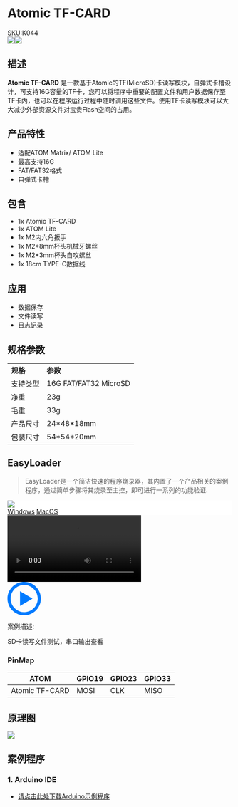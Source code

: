 # Atomic TF-CARD

<div class="badge badge-pill badge-primary product_sku_tag">SKU:K044</div>

<div class="product_pic"><img src="assets/img/product_pics/atom_base/atomicTF/atomictf_01.webp" ><img src="assets/img/product_pics/atom_base/atomicTF/atomictf_02.webp"></div>

## 描述

**Atomic TF-CARD** 是一款基于Atomic的TF(MicroSD)卡读写模块，自弹式卡槽设计，可支持16G容量的TF卡，您可以将程序中重要的配置文件和用户数据保存至TF卡内，也可以在程序运行过程中随时调用这些文件。使用TF卡读写模块可以大大减少外部资源文件对宝贵Flash空间的占用。

## 产品特性

- 适配ATOM Matrix/ ATOM Lite
- 最高支持16G
- FAT/FAT32格式
- 自弹式卡槽

## 包含

- 1x Atomic TF-CARD
- 1x ATOM Lite
- 1x M2内六角扳手
- 1x M2*8mm杯头机械牙螺丝
- 1x M2*3mm杯头自攻螺丝
- 1x 18cm TYPE-C数据线

## 应用

- 数据保存
- 文件读写
- 日志记录

## 规格参数

<table>
   <tr style="font-weight:bold">
      <td>规格</td>
      <td>参数</td>
   </tr>
   <tr>
      <td>支持类型</td>
      <td>16G FAT/FAT32 MicroSD</td>
   </tr>
   <tr>
      <td>净重</td>
      <td>23g</td>
   </tr>
   <tr>
      <td>毛重</td>
      <td>33g</td>
   </tr>
   <tr>
      <td>产品尺寸</td>
      <td>24*48*18mm</td>
   </tr>
   <tr>
      <td>包装尺寸</td>
      <td>54*54*20mm</td>
   </tr>
</table>


## EasyLoader

>EasyLoader是一个简洁快速的程序烧录器，其内置了一个产品相关的案例程序，通过简单步骤将其烧录至主控，即可进行一系列的功能验证.

<div class="easyloader-box">
    <div style="background-color:white;">
        <div><img src="https://m5stack.oss-cn-shenzhen.aliyuncs.com/image/easyloader_intro.webp"></div>
        <div class="easyloader-btn">
            <a href="https://m5stack.oss-cn-shenzhen.aliyuncs.com/EasyLoader/Windows/ATOM_BASE/EasyLoader_Atomic_TF.exe">Windows</a>
            <a href="https://m5stack.oss-cn-shenzhen.aliyuncs.com/EasyLoader/MacOS/ATOM_BASE/EasyLoader_AtomicTF.dmg">MacOS</a>
            <!-- <a>Linux</a>
            <a>MacOS</a> -->
        </div>
    </div>
    <div>
        <video id="example_video" controls>
            <source src="https://m5stack.oss-cn-shenzhen.aliyuncs.com/video/Product_example_video/Core/AtomEcho.mp4" type="video/mp4">
        </video>
        <div class="easyloader-mask">
        <a>
            <svg id="play-btn" t="1583228776634" class="icon" viewBox="0 0 1024 1024" version="1.1" xmlns="http://www.w3.org/2000/svg" p-id="4152" width="75" height="75"><path d="M512 0C229.216 0 0 229.216 0 512s229.216 512 512 512 512-229.216 512-512S794.784 0 512 0z m0 928C282.24 928 96 741.76 96 512S282.24 96 512 96s416 186.24 416 416-186.24 416-416 416zM384 288l384 224-384 224z" p-id="4153" fill="#007aff"></path></svg></a>
            <p>案例描述:</p>
            <p>SD卡读写文件测试，串口输出查看</p>
        </div>
    </div>
</div>

### PinMap

<table class="table-1">
      <thead>
         <th>ATOM</th>
         <th>GPIO19</th>
         <th>GPIO23</th>
         <th>GPIO33</th>
      </thead>
      <tbody>
         <tr>
            <td>Atomic TF-CARD</td>
            <td>MOSI</td>
            <td>CLK</td>
            <td>MISO</td>
         </tr>
    </tbody>
</table>

## 原理图

<img src="assets/img/product_pics/atom_base/atomicTF/atomicTF_sch.webp">

## 案例程序

### 1. Arduino IDE

- [请点击此处下载Arduino示例程序](https://github.com/m5stack/M5-ProductExampleCodes/tree/master/AtomBase/AtomicTF)



<script>

   var purchase_link = '';

   anchor_search(purchase_link);
   scrollFunc();

</script>
